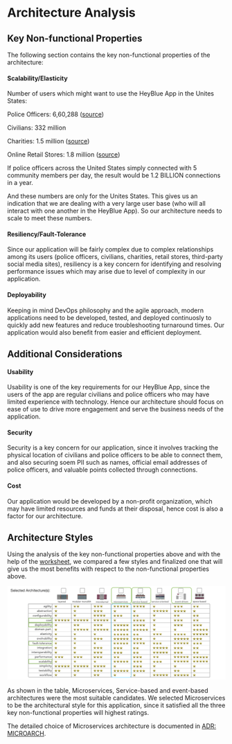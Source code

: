 
# Architecture Analysis

## Key Non-functional Properties

The following section contains the key non-functional properties of the architecture:

#### Scalability/Elasticity

Number of users which might want to use the HeyBlue App in the Unites States:

Police Officers: 6,60,288 ([source](https://www.statista.com/statistics/191694/number-of-law-enforcement-officers-in-the-us/))

Civilians: 332 million

Charities: 1.5 million ([source](https://www.nptrust.org/philanthropic-resources/charitable-giving-statistics/#:~:text=According%20to%20the%20most%20recent,organizations%20in%20the%20United%20States.))

Online Retail Stores: 1.8 million ([source](https://www.nptrust.org/philanthropic-resources/charitable-giving-statistics/#:~:text=According%20to%20the%20most%20recent,organizations%20in%20the%20United%20States.))

If police officers across the United States simply connected with 5 community members per day, the result would be 1.2 BILLION connections in a year.

And these numbers are only for the Unites States. This gives us an indication that we are dealing with a very large user base (who will all interact with one another in the HeyBlue App). So our architecture needs to scale to meet these numbers.

#### Resiliency/Fault-Tolerance

Since our application will be fairly complex due to complex relationships among its users (police officers, civilians, charities, retail stores, third-party social media sites), resiliency is a key concern for  identifying and resolving performance issues which may arise due to level of complexity in our application.

#### Deployability

Keeping in mind DevOps philosophy and the agile approach, modern applications need to be developed, tested, and deployed continuosly to quickly add new features and reduce troubleshooting turnaround times. Our application would also benefit from easier and efficient deployment.

## Additional Considerations

#### Usability

Usability is one of the key requirements for our HeyBlue App, since the users of the app are regular civilians and police officers who may have limited experience with technology. Hence our architecture should focus on ease of use to drive more engagement and serve the business needs of the application.

#### Security

Security is a key concern for our application, since it involves tracking the physical location of civilians and police officers to be able to connect them, and also securing soem PII such as names, official email addresses of police officers, and valuable points collected through connections.

#### Cost

Our application would be developed by a non-profit organization, which may have limited resources and funds at their disposal, hence cost is also a factor for our architecture.

## Architecture Styles

Using the analysis of the key non-functional properties above and with the help of  the [worksheet](https://www.developertoarchitect.com/downloads/architecture-styles-worksheet.pdf), we compared a few styles and finalized one that will give us the most benefits with respect to the non-functional properties above. 

![ArchitectureAnalysis](../assets/high_level_arch.png)

As shown in the table, Microservices, Service-based and event-based architectures were the most suitable candidates. We selected Microservices to be the architectural style for this application, since it satisfied all the three key non-functional properties will highest ratings.

The detailed choice of Microservices architecture is documented in [ADR: MICROARCH](./../ADRs/MICROARCH.md).
